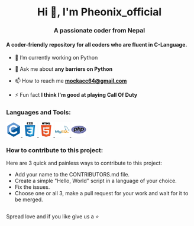 
<h1 align="center">Hi 👋, I'm Pheonix_official</h1>
<h3 align="center">A passionate coder from Nepal</h3>
<h4>A coder-friendly repository for all coders who are fluent in C-Language.</h4>


- 🔭 I’m currently working on Python

- 💬 Ask me about **any barriers on Python**

- 📫 How to reach me **mockacc64@gmail.com**

- ⚡ Fun fact **I think I'm good at playing Call Of Duty**

<p align="left">
</p>

<h3 align="left">Languages and Tools:</h3>
<p align="left"> <a href="https://www.cprogramming.com/" target="_blank" rel="noreferrer"> <img src="https://raw.githubusercontent.com/devicons/devicon/master/icons/c/c-original.svg" alt="c" width="40" height="40"/> </a> <a href="https://www.w3schools.com/css/" target="_blank" rel="noreferrer"> <img src="https://raw.githubusercontent.com/devicons/devicon/master/icons/css3/css3-original-wordmark.svg" alt="css3" width="40" height="40"/> </a> <a href="https://www.w3.org/html/" target="_blank" rel="noreferrer"> <img src="https://raw.githubusercontent.com/devicons/devicon/master/icons/html5/html5-original-wordmark.svg" alt="html5" width="40" height="40"/> </a> <a href="https://www.mysql.com/" target="_blank" rel="noreferrer"> <img src="https://raw.githubusercontent.com/devicons/devicon/master/icons/mysql/mysql-original-wordmark.svg" alt="mysql" width="40" height="40"/> </a> <a href="https://www.php.net" target="_blank" rel="noreferrer"> <img src="https://raw.githubusercontent.com/devicons/devicon/master/icons/php/php-original.svg" alt="php" width="40" height="40"/> </a> </p>

<h3>How to contribute to this project:</h3>
Here are 3 quick and painless ways to contribute to this project:<br>
<table><ul>
<li>Add your name to the CONTRIBUTORS.md file.<br>
<li>Create a simple "Hello, World" script in a language of your choice.<br>
<li>Fix the issues.
<li>Choose one or all 3, make a pull request for your work and wait for it to be merged.<br>
 
</ul></table>
 Spread love and if you like give us a ⭐️
